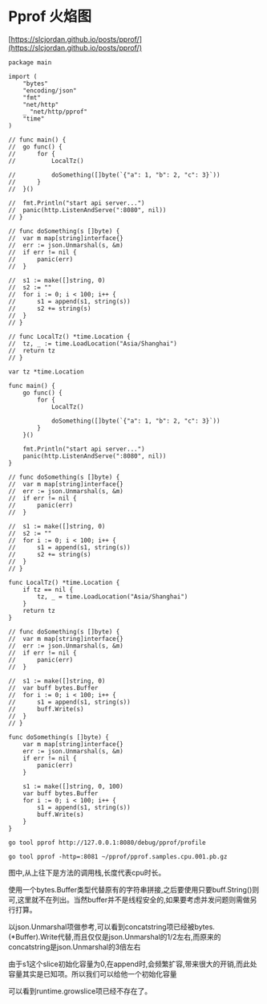 # Pprof 火焰图

[https://slcjordan.github.io/posts/pprof/](https://slcjordan.github.io/posts/pprof/)

```text
package main

import (
	"bytes"
	"encoding/json"
	"fmt"
	"net/http"
	_ "net/http/pprof"
	"time"
)

// func main() {
// 	go func() {
// 		for {
// 			LocalTz()

// 			doSomething([]byte(`{"a": 1, "b": 2, "c": 3}`))
// 		}
// 	}()

// 	fmt.Println("start api server...")
// 	panic(http.ListenAndServe(":8080", nil))
// }

// func doSomething(s []byte) {
// 	var m map[string]interface{}
// 	err := json.Unmarshal(s, &m)
// 	if err != nil {
// 		panic(err)
// 	}

// 	s1 := make([]string, 0)
// 	s2 := ""
// 	for i := 0; i < 100; i++ {
// 		s1 = append(s1, string(s))
// 		s2 += string(s)
// 	}
// }

// func LocalTz() *time.Location {
// 	tz, _ := time.LoadLocation("Asia/Shanghai")
// 	return tz
// }

var tz *time.Location

func main() {
	go func() {
		for {
			LocalTz()

			doSomething([]byte(`{"a": 1, "b": 2, "c": 3}`))
		}
	}()

	fmt.Println("start api server...")
	panic(http.ListenAndServe(":8080", nil))
}

// func doSomething(s []byte) {
// 	var m map[string]interface{}
// 	err := json.Unmarshal(s, &m)
// 	if err != nil {
// 		panic(err)
// 	}

// 	s1 := make([]string, 0)
// 	s2 := ""
// 	for i := 0; i < 100; i++ {
// 		s1 = append(s1, string(s))
// 		s2 += string(s)
// 	}
// }

func LocalTz() *time.Location {
	if tz == nil {
		tz, _ = time.LoadLocation("Asia/Shanghai")
	}
	return tz
}

// func doSomething(s []byte) {
// 	var m map[string]interface{}
// 	err := json.Unmarshal(s, &m)
// 	if err != nil {
// 		panic(err)
// 	}

// 	s1 := make([]string, 0)
// 	var buff bytes.Buffer
// 	for i := 0; i < 100; i++ {
// 		s1 = append(s1, string(s))
// 		buff.Write(s)
// 	}
// }

func doSomething(s []byte) {
	var m map[string]interface{}
	err := json.Unmarshal(s, &m)
	if err != nil {
		panic(err)
	}

	s1 := make([]string, 0, 100)
	var buff bytes.Buffer
	for i := 0; i < 100; i++ {
		s1 = append(s1, string(s))
		buff.Write(s)
	}
}
```



```text
go tool pprof http://127.0.0.1:8080/debug/pprof/profile
```

```text
go tool pprof -http=:8081 ~/pprof/pprof.samples.cpu.001.pb.gz
```

图中,从上往下是方法的调用栈,长度代表cpu时长。

使用一个bytes.Buffer类型代替原有的字符串拼接,之后要使用只要buff.String\(\)则可,这里就不在列出。当然buffer并不是线程安全的,如果要考虑并发问题则需做另行打算。

以json.Unmarshal项做参考,可以看到concatstring项已经被bytes.\(\*Buffer\).Write代替,而且仅仅是json.Unmarshal的1/2左右,而原来的concatstring是json.Unmarshal的3倍左右

由于s1这个slice初始化容量为0,在append时,会频繁扩容,带来很大的开销,而此处容量其实是已知项。所以我们可以给他一个初始化容量

可以看到runtime.growslice项已经不存在了。

